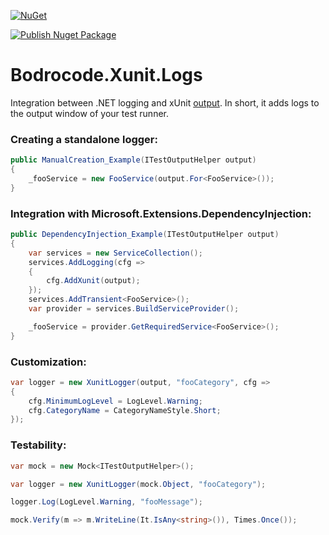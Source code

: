 [![NuGet](http://img.shields.io/nuget/v/Bodrocode.Xunit.Logs.svg)](https://www.nuget.org/packages/Bodrocode.Xunit.Logs/)

[![Publish Nuget Package](https://github.com/ilya-chumakov/Bodrocode.Xunit.Logs/actions/workflows/publish.yml/badge.svg)](https://github.com/ilya-chumakov/Bodrocode.Xunit.Logs/actions/workflows/publish.yml)

# Bodrocode.Xunit.Logs

Integration between .NET logging and xUnit [output](https://xunit.net/docs/capturing-output).
In short, it adds logs to the output window of your test runner.

### Creating a standalone logger:
```cs
public ManualCreation_Example(ITestOutputHelper output)
{
    _fooService = new FooService(output.For<FooService>());
}
```

### Integration with Microsoft.Extensions.DependencyInjection:
```cs
public DependencyInjection_Example(ITestOutputHelper output)
{
    var services = new ServiceCollection();
    services.AddLogging(cfg =>
    {
        cfg.AddXunit(output);
    });
    services.AddTransient<FooService>();
    var provider = services.BuildServiceProvider();

    _fooService = provider.GetRequiredService<FooService>();
}
```

### Customization:

```cs
var logger = new XunitLogger(output, "fooCategory", cfg =>
{
    cfg.MinimumLogLevel = LogLevel.Warning;
    cfg.CategoryName = CategoryNameStyle.Short;
});
```

### Testability:

```cs
var mock = new Mock<ITestOutputHelper>();

var logger = new XunitLogger(mock.Object, "fooCategory");

logger.Log(LogLevel.Warning, "fooMessage");

mock.Verify(m => m.WriteLine(It.IsAny<string>()), Times.Once());
```